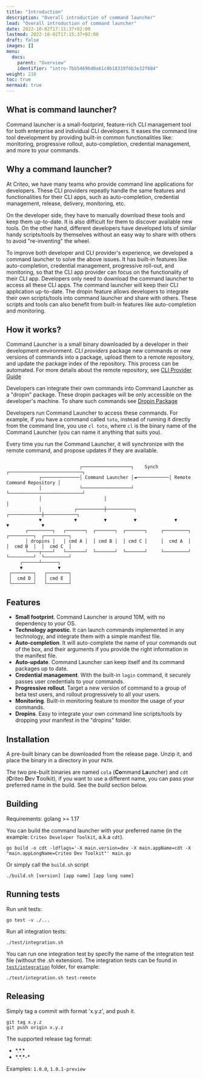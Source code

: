 ```yaml
---
title: "Introduction"
description: "Overall introduction of command launcher"
lead: "Overall introduction of command launcher"
date: 2022-10-02T17:15:37+02:00
lastmod: 2022-10-02T17:15:37+02:00
draft: false
images: []
menu:
  docs:
    parent: "Overview"
    identifier: "intro-7bb54696d0a61c0b18319f6b3e32f884"
weight: 210
toc: true
mermaid: true
---
```


## What is command launcher?

Command launcher is a small-footprint, feature-rich CLI management tool for both enterprise and individual CLI developers. It eases the command line tool development by providing built-in common functionalities like: monitoring, progressive rollout, auto-completion, credential management, and more to your commands.

## Why a command launcher?

At Criteo, we have many teams who provide command line applications for developers. These CLI providers repeatly handle the same features and functionalities for their CLI apps, such as auto-completion, credential management, release, delivery, monitoring, etc.

On the developer side, they have to manually download these tools and keep them up-to-date. It is also difficult for them to discover available new tools. On the other hand, different developers have developed lots of similar handy scripts/tools by themselves without an easy way to share with others to avoid "re-inventing" the wheel.

To improve both developer and CLI provider's experience, we developed a command launcher to solve the above issues. It has built-in features like auto-completion, credential management, progressive roll-out, and monitoring, so that the CLI app provider can focus on the functionality of their CLI app. Developers only need to download the command launcher to access all these CLI apps. The command launcher will keep their CLI application up-to-date. The dropin feature allows developers to integrate their own scripts/tools into command launcher and share with others. These scripts and tools can also benefit from built-in features like auto-completion and monitoring.

## How it works?

Command Launcher is a small binary downloaded by a developer in their development environment. *CLI providers* package new commands or new versions of commands into a package, upload them to a remote repository, and update the package index of the repository. This process can be automated. For more details about the remote repository, see [CLI Provider Guide](../provider-guide)

Developers can integrate their own commands into Command Launcher as a "dropin" package. These dropin packages will be only accessible on the developer's machine. To share such commands see [Dropin Package](../dropin)

Developers run Command Launcher to access these commands. For example, if you have a command called `toto`, instead of running it directly from the command line, you use `cl toto`, where `cl` is the binary name of the Command Launcher (you can name it anything that suits you).

Every time you run the Command Launcher, it will synchronize with the remote command, and propose updates if they are available.

```text

                           ┌──────────────────┐    Synch    ┌───────────────────────────┐
            ┌──────────────│ Command Launcher │◄────────────│ Remote Command Repository │
            │              └──────────────────┘             └───────────────────────────┘
            │                       │                                      │
            │            ┌──────────┼──────────┐              ┌────────────┼────────────┐
            ▼            ▼          ▼          ▼              ▼            ▼            ▼
       ┌─────────┐   ┌───────┐  ┌───────┐  ┌───────┐     ┌─────────┐  ┌─────────┐  ┌─────────┐
       │ dropins │   │ cmd A │  │ cmd B │  │ cmd C │     │  cmd A  │  │  cmd B  │  │  cmd C  │
       └────┬────┘   └───────┘  └───────┘  └───────┘     └─────────┘  └─────────┘  └─────────┘
     ┌──────┴──────┐
     ▼             ▼
 ┌────────┐   ┌────────┐
 │  cmd D │   │ cmd E  │
 └────────┘   └────────┘
```

## Features

- **Small footprint**. Command Launcher is around 10M, with no dependency to your OS.
- **Technology agnostic**. It can launch commands implemented in any technology, and integrate them with a simple manifest file.
- **Auto-completion**. It will auto-complete the name of your commands out of the box, and their arguments if you provide the right information in the manifest file.
- **Auto-update**. Command Launcher can keep itself and its command packages up to date.
- **Credential management**. With the built-in `login` command, it securely passes user credentials to your commands.
- **Progressive rollout**. Target a new version of command to a group of beta test users, and rollout progressively to all your users.
- **Monitoring**. Built-in monitoring feature to monitor the usage of your commands.
- **Dropins**. Easy to integrate your own command line scripts/tools by dropping your manifest in the "dropins" folder.

## Installation

A pre-built binary can be downloaded from the release page. Unzip it, and place the binary in a directory in your `PATH`.

The two pre-built binaries are named `cola` (**Co**mmand **La**uncher) and `cdt` (**C**riteo **D**ev **T**oolkit), if you want to use a different name, you can pass your preferred name in the build. See the *build* section below.

## Building

Requirements: golang >= 1.17

You can build the command launcher with your preferred name (in the example: `Criteo Developer Toolkit`, a.k.a `cdt`).

```shell
go build -o cdt -ldflags='-X main.version=dev -X main.appName=cdt -X "main.appLongName=Criteo Dev Toolkit"' main.go
```

Or simply call the `build.sh` script

```shell
./build.sh [version] [app name] [app long name]
```

## Running tests

Run unit tests:

```shell
go test -v ./...
```

Run all integration tests:

```shell
./test/integration.sh
```

You can run one integration test by specify the name of the integration test file (without the .sh extension). The integration tests can be found in [`test/integration`](https://github.com/criteo/command-launcher/tree/main/test/integration) folder, for example:

```shell
./test/integration.sh test-remote
```

## Releasing

Simply tag a commit with format 'x.y.z', and push it.

```shell
git tag x.y.z
git push origin x.y.z
```

The supported release tag format:

- \*.\*.\*
- \*.\*.\*-\*

Examples: `1.0.0`, `1.0.1-preview`
